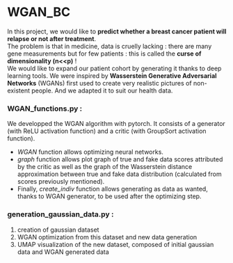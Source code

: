 # WGAN_BC

In this project, we would like to **predict whether a breast cancer patient will relapse or not after treatment**.  
The problem is that in medicine, data is cruelly lacking : there are many gene measurements but for few patients : this is called the **curse of dimensionality (n<<p)** !  
We would like to expand our patient cohort by generating it thanks to deep learning tools. We were inspired by **Wasserstein Generative Adversarial Networks** (WGANs) first used to create very realistic pictures of non-existent people. And we adapted it to suit our health data.  

### WGAN_functions.py :
We developped the WGAN algorithm with pytorch. It consists of a generator (with ReLU activation function) and a critic (with GroupSort activation function).  
- *WGAN* function allows optimizing neural networks.  
- *graph* function allows plot graph of true and fake data scores attributed by the critic as well as the graph of the Wasserstein distance approximation between true and fake data distribution (calculated from scores previously mentioned).  
- Finally, *create_indiv* function allows generating as data as wanted, thanks to WGAN generator, to be used after the optimizing step.  

### generation_gaussian_data.py :
1. creation of gaussian dataset
2. WGAN optimization from this dataset and new data generation
3. UMAP visualization of the new dataset, composed of initial gaussian data and WGAN generated data
